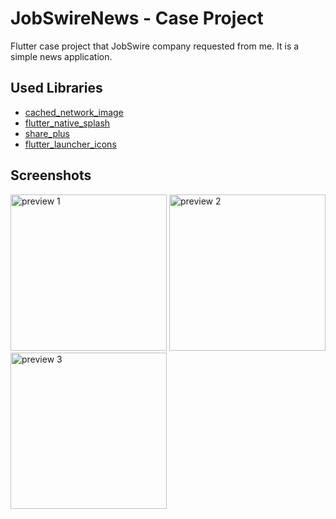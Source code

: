 # JobSwireNews - Case Project

Flutter case project that JobSwire company requested from me. It is a simple news application.

## Used Libraries
- [cached_network_image](https://pub.dev/packages/cached_network_image)
- [flutter_native_splash](https://pub.dev/packages/flutter_native_splash)
- [share_plus](https://pub.dev/packages/share_plus)
- [flutter_launcher_icons](https://pub.dev/packages/flutter_launcher_icons)

## Screenshots
<img src="https://raw.githubusercontent.com/ZeploiT/jobswire_case_project/main/preview1.png" alt="preview 1" width="250"/> <img src="https://raw.githubusercontent.com/ZeploiT/jobswire_case_project/main/preview2.png" alt="preview 2" width="250"/> <img src="https://raw.githubusercontent.com/ZeploiT/jobswire_case_project/main/preview3.png" alt="preview 3" width="250"/>        



